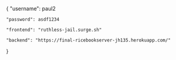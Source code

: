 {
    "username": paul2

    "password": asdf1234

    "frontend": "ruthless-jail.surge.sh"

    "backend": "https://final-ricebookserver-jh135.herokuapp.com/"
}
